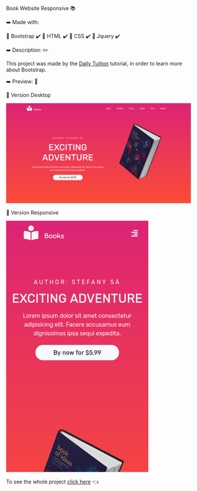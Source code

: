 Book Website Responsive :books:


:arrow_right: Made with: 

:small_orange_diamond: Bootstrap  :heavy_check_mark:
:small_orange_diamond: HTML :heavy_check_mark:
:small_orange_diamond: CSS :heavy_check_mark:
:small_orange_diamond: Jquery :heavy_check_mark:


:arrow_right: Description:  :pencil2:

This project was made by the [Daily Tuition](https://www.youtube.com/channel/UCrG2Z0usOCCdUTAr4D1A8mw) tutorial, in order to learn more about Bootstrap.

:arrow_right: Preview: :eyes: 

:small_blue_diamond: Version Desktop

![Version Desktop](assets/preview-desktop.png)


:small_blue_diamond: Version Responsive

![Version Mobile](assets/preview-mobile.png)


To see the whole project [click here]() :point_left: